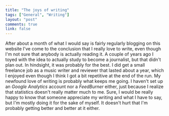 ```yaml
---
title: "The joys of writing"
tags: ["General", "Writing"]
layout: "post"
comments: true
link: false
---
```


After about a month of what I would say is fairly regularly blogging on this
website I've come to the conclusion that I really love to write, even though I'm
not sure that anybody is actually reading it. A couple of years ago I toyed with
the idea to actually study to become a journalist, but that didn't plan out. In
hindsight, it was probably for the best. I did get a small freelance job as
a music writer and reviewer that lasted about a year, which I enjoyed even
though I think I got a bit repetitive at the end of the run. My newfound love of
writing is probably what keeps me going. I haven't set up an *Google Analytics*
account nor a *FeedBurner* either, just because I realize that statistics
doesn't really matter much to me. Sure, I would be really happy to know that
someone appreciate my writing and what I have to say, but I'm mostly doing it
for the sake of myself. It doesn't hurt that I'm probably getting better and
better at it either.
